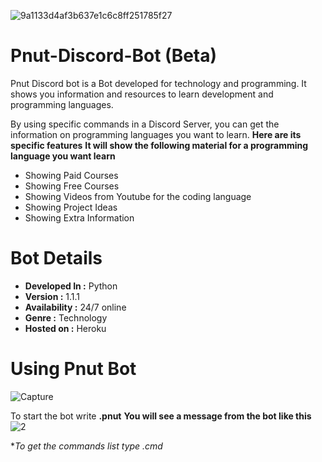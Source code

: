 ![9a1133d4af3b637e1c6c8ff251785f27](https://user-images.githubusercontent.com/68228966/92988254-6954a880-f4e7-11ea-87b0-119f2d792c59.jpg)

# Pnut-Discord-Bot (Beta)
Pnut Discord bot is a Bot developed for  technology and programming. It shows you information and resources to learn development and programming languages. 

By using specific commands in a Discord Server, you can get the information on programming languages you want to learn. 
**Here are its specific features**
**It will show the following material for a programming language you want learn**
* Showing Paid Courses 
* Showing Free Courses 
* Showing Videos from Youtube for the coding language
* Showing Project Ideas
* Showing Extra Information

# Bot Details
* **Developed In :** Python
* **Version      :** 1.1.1
* **Availability :** 24/7 online
* **Genre        :** Technology
* **Hosted on    :** Heroku

# Using Pnut Bot

![Capture](https://user-images.githubusercontent.com/68228966/92989412-cf462d80-f4f1-11ea-887b-3b6ad5632ff7.PNG)

To start the bot write **.pnut**
 **You will see a message from the bot like this**
 ![2](https://user-images.githubusercontent.com/68228966/92989430-f997eb00-f4f1-11ea-8788-1459529006d1.PNG)

**To get the commands list type *.cmd**


